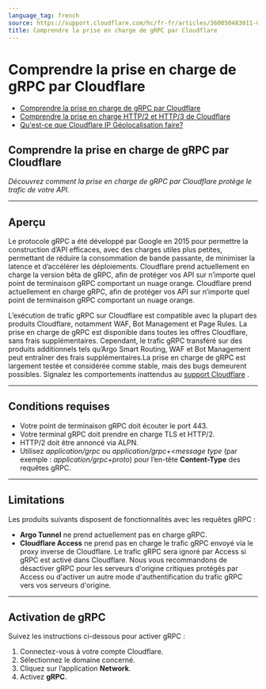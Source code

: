 ```yaml
---
language_tag: french
source: https://support.cloudflare.com/hc/fr-fr/articles/360050483011-Comprendre-la-prise-en-charge-de-gRPC-par-Cloudflare
title: Comprendre la prise en charge de gRPC par Cloudflare
---
```


# Comprendre la prise en charge de gRPC par Cloudflare

-   [Comprendre la prise en charge de gRPC par Cloudflare](https://support.cloudflare.com/hc/fr-fr/articles/360050483011-Comprendre-la-prise-en-charge-de-gRPC-par-Cloudflare "Comprendre la prise en charge de gRPC par Cloudflare")
-   [Comprendre la prise en charge HTTP/2 et HTTP/3 de Cloudflare](https://support.cloudflare.com/hc/fr-fr/articles/200168076-Comprendre-la-prise-en-charge-HTTP-2-et-HTTP-3-de-Cloudflare "Comprendre la prise en charge HTTP/2 et HTTP/3 de Cloudflare")
-   [Qu'est-ce que Cloudflare IP Géolocalisation faire?](https://support.cloudflare.com/hc/fr-fr/articles/200168236-Qu-est-ce-que-Cloudflare-IP-G%C3%A9olocalisation-faire- "Qu'est-ce que Cloudflare IP Géolocalisation faire?")

## Comprendre la prise en charge de gRPC par Cloudflare

_Découvrez comment la prise en charge de gRPC par Cloudflare protège le trafic de votre API._

___

## Aperçu

Le protocole gRPC a été développé par Google en 2015 pour permettre la construction d’API efficaces, avec des charges utiles plus petites, permettant de réduire la consommation de bande passante, de minimiser la latence et d’accélérer les déploiements. Cloudflare prend actuellement en charge la version bêta de gRPC, afin de protéger vos API sur n’importe quel point de terminaison gRPC comportant un nuage orange. Cloudflare prend actuellement en charge gRPC, afin de protéger vos API sur n’importe quel point de terminaison gRPC comportant un nuage orange.

L’exécution de trafic gRPC sur Cloudflare est compatible avec la plupart des produits Cloudflare, notamment WAF, Bot Management et Page Rules. La prise en charge de gRPC est disponible dans toutes les offres Cloudflare, sans frais supplémentaires. Cependant, le trafic gRPC transféré sur des produits additionnels tels qu’Argo Smart Routing, WAF et Bot Management peut entraîner des frais supplémentaires.La prise en charge de gRPC est largement testée et considérée comme stable, mais des bugs demeurent possibles. Signalez les comportements inattendus au [support Cloudflare](https://support.cloudflare.com/hc/articles/200172476) .

___

## Conditions requises

-   Votre point de terminaison gRPC doit écouter le port 443.
-   Votre terminal gRPC doit prendre en charge TLS et HTTP/2.
-   HTTP/2 doit être annoncé via ALPN.
-   Utilisez _application/grpc_ ou _application/grpc+<message type_ (par exemple : _application/grpc+proto_) pour l’en-tête **Content-Type** des requêtes gRPC.

___

## Limitations

Les produits suivants disposent de fonctionnalités avec les requêtes gRPC :

-   **Argo Tunnel** ne prend actuellement pas en charge gRPC.
-   **Cloudflare Access** ne prend pas en charge le trafic gRPC envoyé via le proxy inverse de Cloudflare. Le trafic gRPC sera ignoré par Access si gRPC est activé dans Cloudflare. Nous vous recommandons de désactiver gRPC pour les serveurs d'origine critiques protégés par Access ou d'activer un autre mode d'authentification du trafic gRPC vers vos serveurs d'origine.

___

## Activation de gRPC

Suivez les instructions ci-dessous pour activer gRPC :

1.  Connectez-vous à votre compte Cloudflare.
2.  Sélectionnez le domaine concerné.
3.  Cliquez sur l’application **Network**.
4.  Activez **gRPC**.
